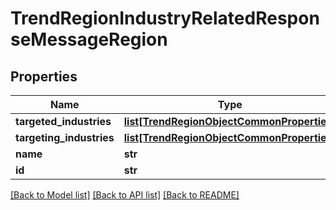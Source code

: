 # TrendRegionIndustryRelatedResponseMessageRegion

## Properties
Name | Type | Description | Notes
------------ | ------------- | ------------- | -------------
**targeted_industries** | [**list[TrendRegionObjectCommonProperties]**](TrendRegionObjectCommonProperties.md) |  | [optional] 
**targeting_industries** | [**list[TrendRegionObjectCommonProperties]**](TrendRegionObjectCommonProperties.md) |  | [optional] 
**name** | **str** |  | [optional] 
**id** | **str** |  | [optional] 

[[Back to Model list]](../README.md#documentation-for-models) [[Back to API list]](../README.md#documentation-for-api-endpoints) [[Back to README]](../README.md)


